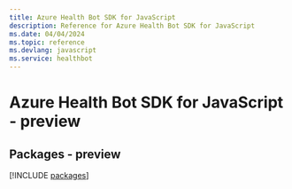 ```yaml
---
title: Azure Health Bot SDK for JavaScript
description: Reference for Azure Health Bot SDK for JavaScript
ms.date: 04/04/2024
ms.topic: reference
ms.devlang: javascript
ms.service: healthbot
---
```

# Azure Health Bot SDK for JavaScript - preview
## Packages - preview
[!INCLUDE [packages](health-bot-index.md)]